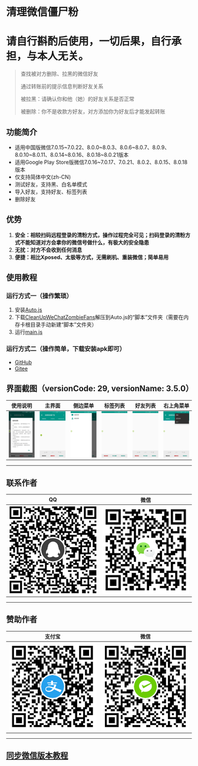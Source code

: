 # 清理微信僵尸粉

# 请自行斟酌后使用，一切后果，自行承担，与本人无关。

> 查找被对方删除、拉黑的微信好友
>
> 通过转账前的提示信息判断好友关系
>
> 被拉黑：请确认你和他（她）的好友关系是否正常
>
> 被删除：你不是收款方好友，对方添加你为好友后才能发起转账


## 功能简介
* 适用中国版微信7.0.15\~7.0.22、8.0.0\~8.0.3、8.0.6\~8.0.7、8.0.9、8.0.10\~8.0.11、8.0.14\~8.0.16、8.0.18\~8.0.21版本
* 适用Google Play Store版微信7.0.16\~7.0.17、7.0.21、8.0.2、8.0.15、8.0.18版本
* 仅支持简体中文(zh-CN)
* 测试好友，支持黑、白名单模式
* 导入好友，支持好友、标签列表
* 删除好友


## 优势
1. **安全：相较扫码远程登录的清粉方式，操作过程完全可见；扫码登录的清粉方式不能知道对方会拿你的微信号做什么，有极大的安全隐患**
2. **无扰：对方不会收到任何消息**
3. **便捷：相比Xposed、太极等方式，无需刷机、重装微信；简单易用**


## 使用教程
### 运行方式一（操作繁琐）
1. 安装[Auto.js](https://github.com/SuperMonster002/Hello_Sockpuppet/raw/master/%5Bauto.js%5D%5B4.1.1_alpha2%5D%5Barm-v7%5D(b69a4e23).apk)
2. 下载[CleanUpWeChatZombieFans](https://github.com/L8426936/CleanUpWeChatZombieFans/archive/master.zip)解压到Auto.js的“脚本”文件夹（需要在内存卡根目录手动新建“脚本”文件夹）
3. 运行[main.js](./main.js)

### 运行方式二（操作简单，下载安装apk即可）
* [GitHub](https://github.com/L8426936/CleanUpWeChatZombieFansLauncher/releases/latest)
* [Gitee](https://gitee.com/L8426936/CleanUpWeChatZombieFansLauncher/releases)


## 界面截图（versionCode: 29, versionName: 3.5.0）
| 使用说明 | 主界面 | 侧边菜单 | 标签列表 | 好友列表 | 右上角菜单 |
|:----:|:----:|:----:|:----:|:----:|:----:|
| ![使用说明](res/Screenshots/Screenshot_20200728-154752.jpg) | ![主界面](res/Screenshots/Screenshot_20200720-133124.jpg) | ![侧边菜单](res/Screenshots/Screenshot_20200728-154800.jpg) | ![标签列表](res/Screenshots/Screenshot_20200728-155110.jpg) | ![好友列表](res/Screenshots/Screenshot_20200728-155116.jpg) | ![右上角菜单](res/Screenshots/Screenshot_20200728-154756.jpg) |
--------------------------------------


## 联系作者
| QQ | 微信 |
|:---:|:---:|
| ![QQ](res/qq.png) | ![微信](res/wechat.png) |
--------------------------------------


## 赞助作者
| 支付宝 | 微信 |
|:---:|:---:|
| ![支付宝](res/alipay.png) | ![微信](res/wechatpay.png) |
--------------------------------------


## [同步微信版本教程](https://github.com/L8426936/CleanUpWeChatZombieFansLauncher/blob/main/Make.md)